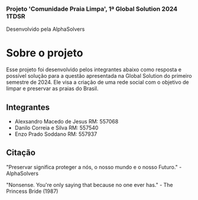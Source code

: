 ### Projeto 'Comunidade Praia Limpa', 1ª Global Solution 2024 1TDSR
Desenvolvido pela AlphaSolvers

<h1>Sobre o projeto</h1>

Esse projeto foi desenvolvido pelos integrantes abaixo como resposta e possível solução para a questão apresentada na Global Solution do primeiro semestre de 2024.
Ele visa a criação de uma rede social com o objetivo de limpar e preservar as praias do Brasil.

<h2>Integrantes</h2>

* Alexsandro Macedo de Jesus RM: 557068
* Danilo Correia e Silva RM: 557540
* Enzo Prado Soddano RM: 557937

<h2>Citação</h2>

"Preservar significa proteger a nós, o nosso mundo e o nosso Futuro." -AlphaSolvers

"Nonsense. You're only saying that because no one ever has." - The Princess Bride (1987)

